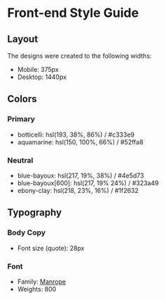 # Front-end Style Guide

## Layout

The designs were created to the following widths:

- Mobile: 375px
- Desktop: 1440px

## Colors

### Primary

- botticelli: hsl(193, 38%, 86%) / #c333e9
- aquamarine: hsl(150, 100%, 66%) / #52ffa8

### Neutral

- blue-bayoux: hsl(217, 19%, 38%) / #4e5d73
- blue-bayoux[600]: hsl(217, 19% 24%) / #323a49
- ebony-clay: hsl(218, 23%, 16%) / #1f2632

## Typography

### Body Copy

- Font size (quote): 28px

### Font

- Family: [Manrope](https://fonts.google.com/specimen/Manrope)
- Weights: 800
